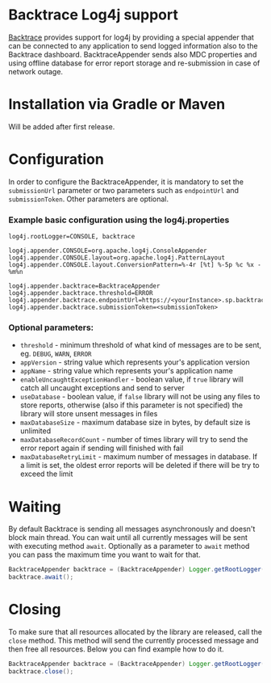 # Backtrace Log4j support
[Backtrace](http://backtrace.io/) provides support for log4j by providing a special appender that can be connected to any application to send logged information also to the Backtrace dashboard. BacktraceAppender sends also MDC properties and using offline database for error report storage and re-submission in case of network outage. 

# Installation via Gradle or Maven<a name="installation"></a>
Will be added after first release.

<!--
* Gradle
```
dependencies {
    implementation 'com.github.backtrace-labs.backtrace-log4j:backtrace-log4j:1.0.0'
}
```

* Maven
```
<dependency>
  <groupId>com.github.backtrace-labs.backtrace-log4j</groupId>
  <artifactId>backtrace-log4j</artifactId>
  <version>1.0.0</version>
</dependency>
```
-->

# Configuration

In order to configure the BacktraceAppender, it is mandatory to set the `submissionUrl` parameter or two parameters such as `endpointUrl` and `submissionToken`. Other parameters are optional.

### Example basic configuration using the log4j.properties
```
log4j.rootLogger=CONSOLE, backtrace

log4j.appender.CONSOLE=org.apache.log4j.ConsoleAppender
log4j.appender.CONSOLE.layout=org.apache.log4j.PatternLayout
log4j.appender.CONSOLE.layout.ConversionPattern=%-4r [%t] %-5p %c %x - %m%n

log4j.appender.backtrace=BacktraceAppender
log4j.appender.backtrace.threshold=ERROR
log4j.appender.backtrace.endpointUrl=https://<yourInstance>.sp.backtrace.io:6098/
log4j.appender.backtrace.submissionToken=<submissionToken>
```

### Optional parameters:
- `threshold` - minimum threshold of what kind of messages are to be sent, eg. `DEBUG`, `WARN`, `ERROR`
- `appVersion` - string value which represents your's application version
- `appName` - string value which represents your's application name
- `enableUncaughtExceptionHandler` - boolean value, if `true` library will catch all uncaught exceptions and send to server
- `useDatabase` - boolean value, if `false` library will not be using any files to store reports, otherwise (also if this parameter is not specified) the library will store unsent messages in files
- `maxDatabaseSize` - maximum database size in bytes, by default size is unlimited
- `maxDatabaseRecordCount` - number of times library will try to send the error report again if sending will finished with fail
- `maxDatabaseRetryLimit` - maximum number of messages in database. If a limit is set, the oldest error reports will be deleted if there will be try to exceed the limit


# Waiting 
By default Backtrace is sending all messages asynchronously and doesn't block main thread. You can wait until all currently messages will be sent with executing method `await`. Optionally as a parameter to `await` method you can pass the maximum time you want to wait for that.

```java
BacktraceAppender backtrace = (BacktraceAppender) Logger.getRootLogger().getAppender(BacktraceAppender.NAME);
backtrace.await();
```

# Closing 
To make sure that all resources allocated by the library are released, call the `close` method. This method will send the currently processed message and then free all resources. Below you can find example how to do it.

```java
BacktraceAppender backtrace = (BacktraceAppender) Logger.getRootLogger().getAppender(BacktraceAppender.NAME);
backtrace.close();
```